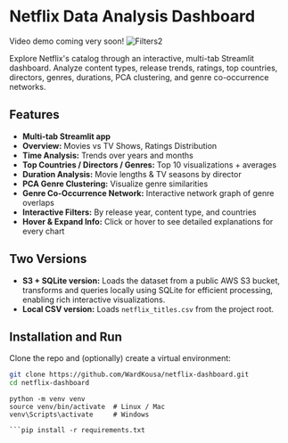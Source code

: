# Netflix Data Analysis Dashboard
Video demo coming very soon!
![Filters2](https://github.com/user-attachments/assets/f2b21017-ff5b-4fa0-8b42-4c69fe606924)


Explore Netflix's catalog through an interactive, multi-tab Streamlit dashboard. Analyze content types, release trends, ratings, top countries, directors, genres, durations, PCA clustering, and genre co-occurrence networks.

## Features
- **Multi-tab Streamlit app**  
- **Overview:** Movies vs TV Shows, Ratings Distribution  
- **Time Analysis:** Trends over years and months  
- **Top Countries / Directors / Genres:** Top 10 visualizations + averages  
- **Duration Analysis:** Movie lengths & TV seasons by director  
- **PCA Genre Clustering:** Visualize genre similarities  
- **Genre Co-Occurrence Network:** Interactive network graph of genre overlaps  
- **Interactive Filters:** By release year, content type, and countries  
- **Hover & Expand Info:** Click or hover to see detailed explanations for every chart  

## Two Versions
- **S3 + SQLite version:** Loads the dataset from a public AWS S3 bucket, transforms and queries locally using SQLite for efficient processing, enabling rich interactive visualizations.  
- **Local CSV version:** Loads `netflix_titles.csv` from the project root.

## Installation and Run

Clone the repo and (optionally) create a virtual environment:

```bash
git clone https://github.com/WardKousa/netflix-dashboard.git
cd netflix-dashboard
```

```Optional: create virtual environment
python -m venv venv
source venv/bin/activate  # Linux / Mac
venv\Scripts\activate     # Windows
```

```Install dependencies
```pip install -r requirements.txt
```
